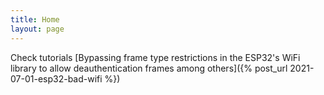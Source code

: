 ```yaml
---
title: Home
layout: page
---
```


Check tutorials [Bypassing frame type restrictions in the ESP32's WiFi library to allow deauthentication frames among others]({% post_url 2021-07-01-esp32-bad-wifi %})
